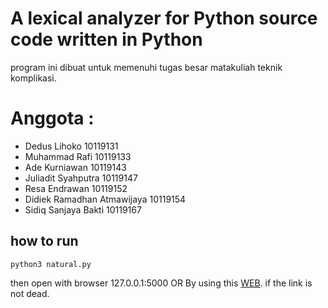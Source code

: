 # A lexical analyzer for Python source code written in Python

program ini dibuat untuk memenuhi tugas besar matakuliah teknik komplikasi.

# Anggota :

- Dedus Lihoko 10119131
- Muhammad Rafi 10119133
- Ade Kurniawan 10119143
- Juliadit Syahputra 10119147
- Resa Endrawan 10119152
- Didiek Ramadhan Atmawijaya 10119154
- Sidiq Sanjaya Bakti 10119167

## how to run

```
python3 natural.py

```

then open with browser 127.0.0.1:5000
OR
By using this [WEB](https://leksikal.younime.my.id/). if the link is not dead.
